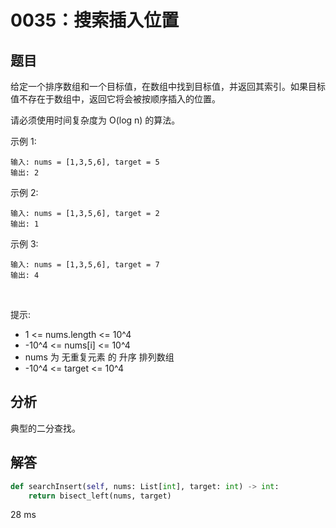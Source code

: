 # 0035：搜索插入位置


## 题目

给定一个排序数组和一个目标值，在数组中找到目标值，并返回其索引。如果目标值不存在于数组中，返回它将会被按顺序插入的位置。

请必须使用时间复杂度为 O(log n) 的算法。


示例 1:

	输入: nums = [1,3,5,6], target = 5
	输出: 2

示例 2:

	输入: nums = [1,3,5,6], target = 2
	输出: 1

示例 3:

	输入: nums = [1,3,5,6], target = 7
	输出: 4
 

提示:
- 1 <= nums.length <= 10^4
- -10^4 <= nums[i] <= 10^4
- nums 为 无重复元素 的 升序 排列数组
- -10^4 <= target <= 10^4
 

## 分析 

典型的二分查找。

## 解答

```python
def searchInsert(self, nums: List[int], target: int) -> int:
	return bisect_left(nums, target)
```
28 ms

